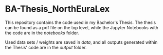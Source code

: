 # BA-Thesis_NorthEuraLex

This repository contains the code used in my Bachelor's Thesis. The thesis can be found as a pdf file on the top level, while the Jupyter Notebooks with the code are in the _notebooks_ folder.

Used data sets / weights are saved in _data_, and all outputs generated within the Thesis' code are in the _output_ folder.